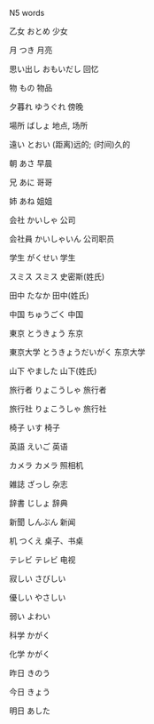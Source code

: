 N5 words

乙女		おとめ		少女

月		つき		月亮

思い出し		おもいだし		回忆

物		もの		物品



夕暮れ		ゆうぐれ		傍晚

場所		ばしょ		地点, 场所



遠い		とおい		(距离)远的; (时间)久的





朝		あさ		早晨

兄		あに		哥哥

姉		あね		姐姐

会社		かいしゃ		公司

会社員		かいしゃいん		公司职员

学生		がくせい		学生

スミス		スミス		史密斯(姓氏)

田中		たなか		田中(姓氏)

中国		ちゅうごく		中国

東京		とうきょう		东京

東京大学		とうきょうだいがく		东京大学

山下		やました		山下(姓氏)

旅行者		りょこうしゃ		旅行者

旅行社		りょこうしゃ		旅行社

椅子		いす		椅子

英語		えいご		英语

カメラ		カメラ		照相机

雑誌		ざっし		杂志

辞書		じしょ		辞典

新聞		しんぶん		新闻

机		つくえ		桌子、书桌

テレビ		テレビ		电视





寂しい		さびしい

優しい		やさしい

弱い		よわい



科学		かがく

化学		かがく



昨日		きのう

今日		きょう

明日		あした








